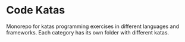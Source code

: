 # Code Katas

Monorepo for katas programming exercises in different languages and frameworks. 
Each category has its own folder with different katas.
